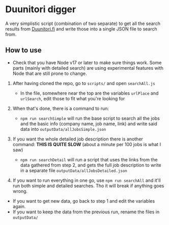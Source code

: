 # Duunitori digger
A very simplistic script (combination of two separate) to get all the search results from [Duunitori.fi](https://duunitori.fi) and write those into a  single JSON file to search from.

## How to use
- Check that you have Node v17 or later to make sure things work. Some parts (mainly with detailed search) are using experimental features with Node that are still prone to change.

1. After having cloned the repo, go to `scripts/` and open `searchAll.js`
	- In the file, somewhere near the top are the variables `urlPlace` and `urlSearch`, edit those to fit what you're looking for

2. When that's done, there is a command to run:
	- `npm run searchSimple` will run the base script to search all the jobs and the basic info (company name, job name, link) and write said data into `outputData/allJobsSimple.json`

3. If you want the whole detailed job description there is another command: **THIS IS QUITE SLOW** (about a minute per 100 jobs is what I saw)
	- `npm run searchDetail` will run a script that uses the links from the data gathered from step 2, and gets the full job description to write in a separate file `outputData/allJobsDetailed.json`

4. If you want to run everything in one go, use `npm run searchAll` and it'll run both simple and detailed searches. Tho it will break if anything goes wrong.


- If you want to get new data, go back to step 1 and edit the variables again.
- If you want to keep the data from the previous run, rename the files in `outputData/`
